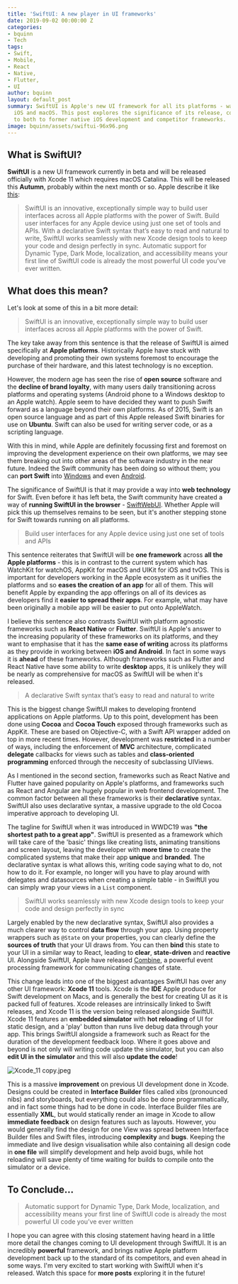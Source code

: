 ```yaml
---
title: 'SwiftUI: A new player in UI frameworks'
date: 2019-09-02 00:00:00 Z
categories:
- bquinn
- Tech
tags:
- Swift,
- Mobile,
- React
- Native,
- Flutter,
- UI
author: bquinn
layout: default_post
summary: SwiftUI is Apple's new UI framework for all its platforms - watchOS, tvOS,
  iOS and macOS. This post explores the significance of its release, comparing it
  to both to former native iOS development and competitor frameworks.
image: bquinn/assets/swiftui-96x96.png
---
```


## What is SwiftUI?

**SwiftUI** is a new UI framework currently in beta and will be released officially with Xcode 11 which requires macOS Catalina. This will be released this **Autumn**, probably within the next month or so. Apple describe it like [this](https://developer.apple.com/xcode/swiftui/):

> SwiftUI is an innovative, exceptionally simple way to build user interfaces across all Apple platforms with the power of Swift. Build user interfaces for any Apple device using just one set of tools and APIs. With a declarative Swift syntax that’s easy to read and natural to write, SwiftUI works seamlessly with new Xcode design tools to keep your code and design perfectly in sync. Automatic support for Dynamic Type, Dark Mode, localization, and accessibility means your first line of SwiftUI code is already the most powerful UI code you’ve ever written.

## What does this mean?

Let's look at some of this in a bit more detail:

> SwiftUI is an innovative, exceptionally simple way to build user interfaces across all Apple platforms with the power of Swift.

The key take away from this sentence is that the release of SwiftUI is aimed specifically at **Apple platforms**. Historically Apple have stuck with developing and promoting their own systems foremost to encourage the purchase of their hardware, and this latest technology is no exception.

However, the modern age has seen the rise of **open source** software and the **decline of brand loyalty**, with many users daily transitioning across platforms and operating systems (Android phone to a Windows desktop to an Apple watch). Apple seem to have decided they want to push Swift forward as a language beyond their own platforms. As of 2015, Swift is an open source language and as part of this Apple released Swift binaries for use on **Ubuntu**. Swift can also be used for writing server code, or as a scripting language.

With this in mind, while Apple are definitely focussing first and foremost on improving the development experience on their own platforms, we may see them breaking out into other areas of the software industry in the near future. Indeed the Swift community has been doing so without them; you can **port Swift** into [Windows](https://swiftforwindows.github.io/) and even [Android](https://www.scade.io/). 

The significance of SwiftUI is that it may provide a way into **web technology** for Swift. Even before it has left beta, the Swift community have created a way of **running SwiftUI in the browser** - [SwiftWebUI](https://github.com/SwiftWebUI/SwiftWebUI). Whether Apple will pick this up themselves remains to be seen, but it's another stepping stone for Swift towards running on all platforms.

> Build user interfaces for any Apple device using just one set of tools and APIs

This sentence reiterates that SwiftUI will be **one framework** across **all the Apple platforms** - this is in contrast to the current system which has WatchKit for watchOS, AppKit for macOS and UIKit for iOS and tvOS. This is important for developers working in the Apple ecosystem as it unifies the platforms and so **eases the creation of an app** for all of them. This will benefit Apple by expanding the app offerings on all of its devices as developers find it **easier to spread their apps**. For example, what may have been originally a mobile app will be easier to put onto AppleWatch.

I believe this sentence also contrasts SwiftUI with platform agnostic frameworks such as **React Native** or **Flutter**. SwiftUI is Apple's answer to the increasing popularity of these frameworks on its platforms, and they want to emphasise that it has the **same ease of writing** across its platforms as they provide in working between **iOS and Android**. In fact in some ways it is **ahead** of these frameworks. Although frameworks such as Flutter and React Native have some ability to write **desktop** apps, it is unlikely they will be nearly as comprehensive for macOS as SwiftUI will be when it's released. 

> A declarative Swift syntax that’s easy to read and natural to write

This is the biggest change SwiftUI makes to developing frontend applications on Apple platforms. Up to this point, development has been done using **Cocoa** and **Cocoa Touch** exposed through frameworks such as AppKit. These are based on Objective-C, with a Swift API wrapper added on top in more recent times. However, development was **restricted** in a number of ways, including the enforcement of **MVC** architecture, complicated **delegate** callbacks for views such as tables and **class-oriented programming** enforced through the neccesity of subclassing UIViews.

As I mentioned in the second section, frameworks such as React Native and Flutter have gained popularity on Apple's platforms, and frameworks such as React and Angular are hugely popular in web frontend development. The common factor between all these frameworks is their **declarative** syntax. SwiftUI also uses declarative syntax, a massive upgrade to the old Cocoa imperative approach to developing UI.

The tagline for SwiftUI when it was introduced in WWDC19 was **"the shortest path to a great app"**. SwiftUI is presented as a framework which will take care of the 'basic' things like creating lists, animating transitions and screen layout, leaving the developer with **more time** to create the complicated systems that make their app **unique** and **branded**. The declarative syntax is what allows this, writing code saying what to do, not how to do it. For example, no longer will you have to play around with delegates and datasources when creating a simple table - in SwiftUI you can simply wrap your views in a `List` component.

> SwiftUI works seamlessly with new Xcode design tools to keep your code and design perfectly in sync

Largely enabled by the new declarative syntax, SwiftUI also provides a much clearer way to control **data flow** through your app. Using property wrappers such as `@State` on your properties, you can clearly define the **sources of truth** that your UI draws from. You can then **bind** this state to your UI in a similar way to React, leading to **clear**, **state-driven** and **reactive** UI. Alongside SwiftUI, Apple have released [Combine](https://developer.apple.com/documentation/combine), a powerful event processing framework for communicating changes of state.

This change leads into one of the biggest advantages SwiftUI has over any other UI framework: **Xcode 11** tools. Xcode is the **IDE** Apple produce for Swift development on Macs, and is generally the best for creating UI as it is packed full of features. Xcode releases are intrinsically linked to Swift releases, and Xcode 11 is the version being released alongside SwiftUI. Xcode 11 features an **embedded simulator** with **hot reloading** of UI for static design, and a 'play' button than runs live debug data through your app. This brings SwiftUI alongside a framework such as React for the duration of the development feedback loop. Where it goes above and beyond is not only will writing code update the simulator, but you can also **edit UI in the simulator** and this will also **update the code**!

![Xcode_11 copy.jpeg]({{site.baseurl}}/bquinn/assets/Xcode_11%20copy.jpeg)

This is a massive **improvement** on previous UI development done in Xcode. Designs could be created in **Interface Builder** files called xibs (pronounced nibs) and storyboards, but everything could also be done programmatically, and in fact some things had to be done in code. Interface Builder files are essentially **XML**, but would statically render an image in Xcode to allow **immediate feedback** on design features such as layouts. However, you would generally find the design for one View was spread between Interface Builder files and Swift files, introducing **complexity** and **bugs**. Keeping the immediate and live design visualisation while also containing all design code in **one file** will simplify development and help avoid bugs, while hot reloading will save plenty of time waiting for builds to compile onto the simulator or a device.

## To Conclude...

> Automatic support for Dynamic Type, Dark Mode, localization, and accessibility means your first line of SwiftUI code is already the most powerful UI code you’ve ever written

I hope you can agree with this closing statement having heard in a little more detail the changes coming to UI development through SwiftUI. It is an incredibly **powerful** framework, and brings native Apple platform development back up to the standard of its competitors, and even ahead in some ways. I'm very excited to start working with SwiftUI when it's released. Watch this space for **more posts** exploring it in the future!
